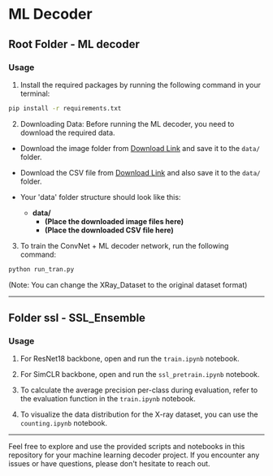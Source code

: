 # ML Decoder

## Root Folder - ML decoder

### Usage
1. Install the required packages by running the following command in your terminal:

```bash
pip install -r requirements.txt
```

2. Downloading Data: Before running the ML decoder, you need to download the required data. 

- Download the image folder from [Download Link](insert_link_here) and save it to the `data/` folder.
   
- Download the CSV file from [Download Link](insert_link_here) and also save it to the `data/` folder.

- Your 'data' folder structure should look like this:

    - **data/**
        - **(Place the downloaded image files here)**
        - **(Place the downloaded CSV file here)**

3. To train the ConvNet + ML decoder network, run the following command:

```bash
python run_tran.py
```

(Note: You can change the XRay_Dataset to the original dataset format)

---

## Folder ssl - SSL_Ensemble

### Usage
1. For ResNet18 backbone, open and run the `train.ipynb` notebook.

2. For SimCLR backbone, open and run the `ssl_pretrain.ipynb` notebook.

3. To calculate the average precision per-class during evaluation, refer to the evaluation function in the `train.ipynb` notebook.

4. To visualize the data distribution for the X-ray dataset, you can use the `counting.ipynb` notebook.

---

Feel free to explore and use the provided scripts and notebooks in this repository for your machine learning decoder project. If you encounter any issues or have questions, please don't hesitate to reach out.